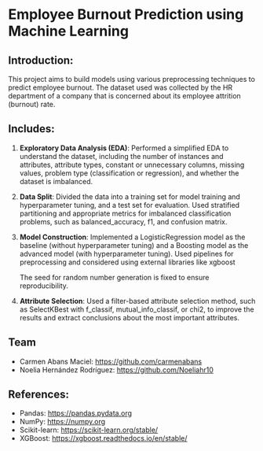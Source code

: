 # Employee Burnout Prediction using Machine Learning

## Introduction:
This project aims to build models using various preprocessing techniques to predict employee burnout. The dataset used was collected by the HR department of a company that is concerned about its employee attrition (burnout) rate.

## Includes:
1. **Exploratory Data Analysis (EDA)**: Performed a simplified EDA to understand the dataset, including the number of instances and attributes, attribute types, constant or unnecessary columns, missing values, problem type (classification or regression), and whether the dataset is imbalanced.
2. **Data Split**: Divided the data into a training set for model training and hyperparameter tuning, and a test set for evaluation. Used stratified partitioning and appropriate metrics for imbalanced classification problems, such as balanced_accuracy, f1, and confusion matrix.
3. **Model Construction**: Implemented a LogisticRegression model as the baseline (without hyperparameter tuning) and a Boosting model as the advanced model (with hyperparameter tuning). Used pipelines for preprocessing and considered using external libraries like xgboost

   The seed for random number generation is fixed to ensure reproducibility.
5. **Attribute Selection**: Used a filter-based attribute selection method, such as SelectKBest with f_classif, mutual_info_classif, or chi2, to improve the results and extract conclusions about the most important attributes.

## Team
* Carmen Abans Maciel: https://github.com/carmenabans
* Noelia Hernández Rodríguez: https://github.com/Noeliahr10

## References:
* Pandas: https://pandas.pydata.org
* NumPy: https://numpy.org
* Scikit-learn: https://scikit-learn.org/stable/
* XGBoost: https://xgboost.readthedocs.io/en/stable/

